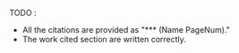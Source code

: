 TODO :

- All the citations are provided as "*** (Name PageNum)."
- The work cited section are written correctly.